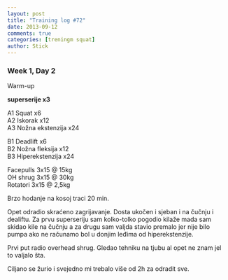 ```yaml
---
layout: post
title: "Training log #72"
date: 2013-09-12
comments: true
categories: [treningm squat]
author: Stick
---
```


### Week 1, Day 2  

Warm-up  

**superserije x3** 

A1 Squat x6   
A2 Iskorak x12   
A3 Nožna ekstenzija x24  

B1 Deadlift x6  
B2 Nožna fleksija x12  
B3 Hiperekstenzija x24  

Facepulls 3x15 @ 15kg  
OH shrug 3x15 @ 30kg  
Rotatori 3x15 @ 2,5kg  

Brzo hodanje na kosoj traci 20 min.

Opet odradio skraćeno zagrijavanje. Dosta ukočen i sjeban i na čučnju i dealiftu. Za prvu superseriju sam kolko-tolko pogodio kilaže mada sam skidao kile na čučnju a za drugu sam valjda stavio premalo jer nije bilo pumpa ako ne računamo bol u donjim leđima od hiperekstenzije.

Prvi put radio overhead shrug. Gledao tehniku na tjubu al opet ne znam jel to valjalo šta.

Ciljano se žurio i svejedno mi trebalo više od 2h za odradit sve. 
